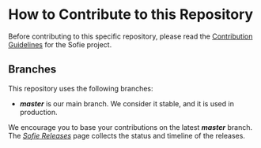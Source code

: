 # How to Contribute to this Repository

Before contributing to this specific repository, please read the [Contribution Guidelines](https://nrkno.github.io/sofie-core/docs/for-developers/contribution-guidelines) for the Sofie project.


## Branches
This repository uses the following branches:

* **_master_** is our main branch. We consider it stable, and it is used in production.

We encourage you to base your contributions on the latest **_master_** branch. The [_Sofie Releases_](https://nrkno.github.io/sofie-core/releases) page collects the status and timeline of the releases.

